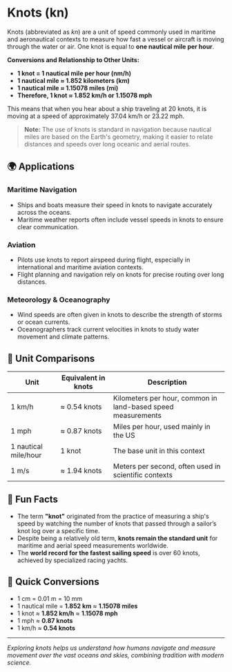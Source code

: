 # Knots (kn)

Knots (abbreviated as *kn*) are a unit of speed commonly used in maritime and aeronautical contexts to measure how fast a vessel or aircraft is moving through the water or air. One knot is equal to **one nautical mile per hour**.

**Conversions and Relationship to Other Units:**

- **1 knot = 1 nautical mile per hour (nm/h)**
- **1 nautical mile ≈ 1.852 kilometers (km)**
- **1 nautical mile ≈ 1.15078 miles (mi)**
- **Therefore, 1 knot ≈ 1.852 km/h or 1.15078 mph**

This means that when you hear about a ship traveling at 20 knots, it is moving at a speed of approximately 37.04 km/h or 23.22 mph.

> **Note:** The use of knots is standard in navigation because nautical miles are based on the Earth's geometry, making it easier to relate distances and speeds over long oceanic and aerial routes.

## 🌍 Applications

### Maritime Navigation
- Ships and boats measure their speed in knots to navigate accurately across the oceans.
- Maritime weather reports often include vessel speeds in knots to ensure clear communication.

### Aviation
- Pilots use knots to report airspeed during flight, especially in international and maritime aviation contexts.
- Flight planning and navigation rely on knots for precise routing over long distances.

### Meteorology & Oceanography
- Wind speeds are often given in knots to describe the strength of storms or ocean currents.
- Oceanographers track current velocities in knots to study water movement and climate patterns.

## 📏 Unit Comparisons

| Unit                 | Equivalent in knots                     | Description                                              |
|----------------------|------------------------------------------|----------------------------------------------------------|
| 1 km/h               | ≈ 0.54 knots                            | Kilometers per hour, common in land-based speed measurements |
| 1 mph                | ≈ 0.87 knots                            | Miles per hour, used mainly in the US                   |
| 1 nautical mile/hour | 1 knot                                  | The base unit in this context                            |
| 1 m/s                | ≈ 1.94 knots                            | Meters per second, often used in scientific contexts    |

## 🌟 Fun Facts

- The term **"knot"** originated from the practice of measuring a ship's speed by watching the number of knots that passed through a sailor’s knot log over a specific time.
- Despite being a relatively old term, **knots remain the standard unit** for maritime and aerial speed measurements worldwide.
- The **world record for the fastest sailing speed** is over 60 knots, achieved by specialized racing yachts.

## 🔄 Quick Conversions

- 1 cm = 0.01 m = 10 mm
- 1 nautical mile = **1.852 km** ≈ **1.15078 miles**
- 1 knot ≈ **1.852 km/h** ≈ **1.15078 mph**
- 1 mph ≈ **0.87 knots**
- 1 km/h ≈ **0.54 knots**

---

*Exploring knots helps us understand how humans navigate and measure movement over the vast oceans and skies, combining tradition with modern science.*
